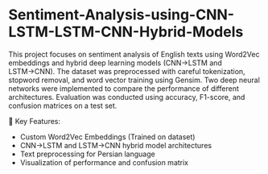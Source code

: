 # Sentiment-Analysis-using-CNN-LSTM-LSTM-CNN-Hybrid-Models


This project focuses on sentiment analysis of English texts using Word2Vec embeddings and hybrid deep learning models (CNN→LSTM and LSTM→CNN). The dataset was preprocessed with careful tokenization, stopword removal, and word vector training using Gensim. Two deep neural networks were implemented to compare the performance of different architectures. Evaluation was conducted using accuracy, F1-score, and confusion matrices on a test set.

📌 Key Features:
- Custom Word2Vec Embeddings (Trained on dataset)
- CNN→LSTM and LSTM→CNN hybrid model architectures
- Text preprocessing for Persian language
- Visualization of performance and confusion matrix
